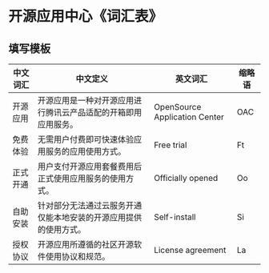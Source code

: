 # 开源应用中心《词汇表》

## 填写模板



| 中文词汇 | 中文定义                               | 英文词汇              | 缩略语 |
| -------- | -------------------------------------- | --------------------- | ------ |
| 开源应用 | 开源应用是一种对开源应用进行腾讯云产品适配的开箱即用应用服务。 | OpenSource Application Center | OAC    |
| 免费体验 | 无需用户付费即可快速体验应用服务的应用使用方式。 | Free trial | Ft    |
| 正式开通 | 用户支付开源应用套餐费用后正式使用应用服务的使用方式。 | Officially opened | Oo   |
| 自助安装 | 针对部分无法通过云服务开通仅能本地安装的开源应用提供的使用方式。 | Self-install | Si    |
| 授权协议 | 开源应用所遵循的社区开源软件使用协议和规范。 | License agreement | La    |
